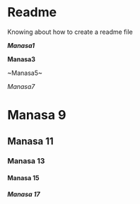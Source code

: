 # Readme
Knowing about how to create a readme file


***Manasa1***

**Manasa3**

~Manasa5~

*Manasa7*

<h1>Manasa 9</h1>

<h2>Manasa 11</h2>

<h3>Manasa 13</h3>

<h4>Manasa 15</h4>

<h5>Manasa 17</h5>
